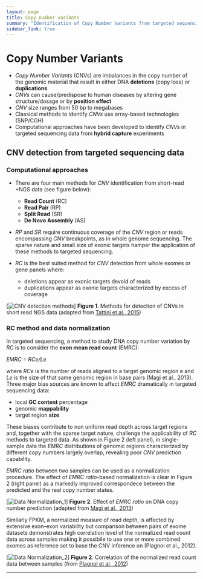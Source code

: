 ```yaml
---
layout: page
title: Copy number variants
summary: "Identification of Copy Number Variants from targeted sequencing data"
sidebar_link: true
---
```


# Copy Number Variants


- *Copy Number Variants* (CNVs) are imbalances in the copy number of the genomic material that result in either DNA **deletions** (copy loss) or **duplications**
- *CNVs* can cause/predispose to human diseases by altering gene structure/dosage or by **position effect**
- *CNV* size ranges from 50 bp to megabases
- Classical methods to identify *CNVs* use array-based technologies (SNP/CGH)
- Computational approaches have been developed to identify *CNVs* in targeted sequencing data from **hybrid capture** experiments


## CNV detection from targeted sequencing data


### Computational approaches


- There are four main methods for *CNV* identification from short-read +NGS data (see figure below):
  - **Read Count** (RC)
  - **Read Pair** (RP)
  - **Split Read** (SR)
  - **De Novo Assembly** (AS)
  
  
- *RP* and *SR* require continuous coverage of the *CNV* region or reads encompassing *CNV* breakpoints, as in whole genome sequencing. The sparse nature and small size of exonic targets hamper the application of these methods to targeted sequencing. 
- *RC* is the best suited method for *CNV* detection from whole exomes or gene panels where:
  - deletions appear as exonic targets devoid of reads
  - duplications appear as exonic targets characterized by excess of coverage


[![CNV detection methods]({{site.url}}{{site.baseurl}}/images/methods_identification_cnv.png)]
**Figure 1**. Methods for detection of CNVs in short read NGS data (adapted from [Tattini et al., 2015](https://doi.org/10.3389/fbioe.2015.00092))


### RC method and data normalization


In targeted sequencing, a method to study DNA copy number variation by *RC* is to consider the **exon mean read count** (EMRC):

*EMRC = RCe/Le*

where *RCe* is the number of reads aligned to a target genomic region e and *Le* is the size of that same genomic region in base pairs (Magi et al., 2013).
Three major bias sources are known to affect *EMRC* dramatically in targeted sequencing data:
- local **GC content** percentage
- genomic **mappability**
- target region **size**

These biases contribute to non uniform read depth across target regions and, together with the sparse target nature, challenge the applicability of *RC* methods to targeted data. As shown in Figure 2 (left panel), in single-sample data the *EMRC* distributions of genomic regions characterized by different copy numbers largely overlap, revealing poor *CNV* prediction capability. 

*EMRC ratio* between two samples can be used as a normalization procedure. The effect of *EMRC ratio*-based normalization is clear in Figure 2 (right panel) as a markedly improved correspondece between the predicted and the real copy number states.

[![Data Normalization_1]({{site.url}}{{site.baseurl}}/images/normalization_EMRC.png)]
**Figure 2**. Effect of *EMRC ratio* on DNA copy number prediction (adapted from [Magi et al., 2013](http://genomebiology.com/2013/14/10/R120))

Similarly FPKM, a normalized measure of read depth, is affected by extensive exon–exon variability but comparison between pairs of exome datasets demonstrates high correlation level of the normalized read count data across samples making it possibile to use one or more combined exomes as reference set to base the CNV inference on (Plagnol et al., 2012).

[![Data Normalization_2]({{site.url}}{{site.baseurl}}/images/normalization_FPKM.png)]
**Figure 2**. Correlation of the normalized read count data between samples (from [Plagnol et al., 2012](https://doi.org/10.1093/bioinformatics/bts526))

---
